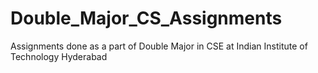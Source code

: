 # Double_Major_CS_Assignments
Assignments done as a part of Double Major in CSE at Indian Institute of Technology Hyderabad
